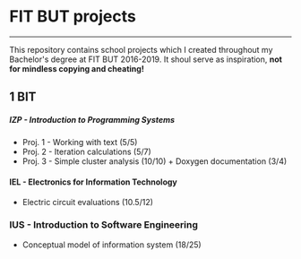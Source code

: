 # FIT BUT projects
________________________________________________
This repository contains school projects which I created throughout my Bachelor's degree at FIT BUT 2016-2019. It shoul serve as inspiration, **not for mindless copying and cheating!**

## 1 BIT

##### IZP - Introduction to Programming Systems
- Proj. 1 - Working with text (5/5)
- Proj. 2 - Iteration calculations (5/7)
- Proj. 3 - Simple cluster analysis (10/10) + Doxygen documentation (3/4)

#### IEL - Electronics for Information Technology
- Electric circuit evaluations (10.5/12)

### IUS - Introduction to Software Engineering
- Conceptual model of information system (18/25)
